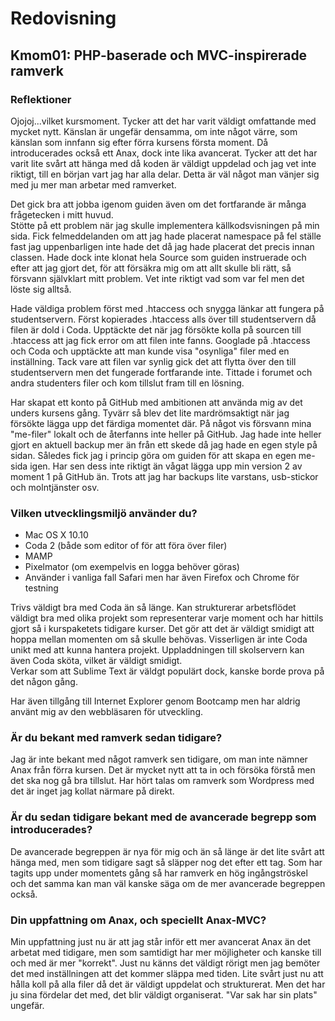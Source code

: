 Redovisning
====================================
 
Kmom01: PHP-baserade och MVC-inspirerade ramverk
------------------------------------
 
### Reflektioner
Ojojoj...vilket kursmoment. Tycker att det har varit väldigt omfattande med mycket nytt. Känslan är ungefär densamma, om inte något värre, som känslan som innfann sig efter förra kursens första moment. Då introducerades också ett Anax, dock inte lika avancerat.
Tycker att det har varit lite svårt att hänga med då koden är väldigt uppdelad och jag vet inte riktigt, till en början vart jag har alla delar. Detta är väl något man vänjer sig med ju mer man arbetar med ramverket.        

Det gick bra att jobba igenom guiden även om det fortfarande är många frågetecken i mitt huvud.   
Stötte på ett problem när jag skulle implementera källkodsvisningen på min sida. Fick felmeddelanden om att jag hade placerat namespace på fel ställe fast jag uppenbarligen inte hade det då jag hade placerat det precis innan classen. Hade dock inte klonat hela Source som guiden instruerade och efter att jag gjort det, för att försäkra mig om att allt skulle bli rätt, så försvann självklart mitt problem. Vet inte riktigt vad som var fel men det löste sig alltså.        
    
Hade väldiga problem först med .htaccess och snygga länkar att fungera på studentservern. Först kopierades .htaccess alls över till studentservern då filen är dold i Coda. Upptäckte det när jag försökte kolla på sourcen till .htaccess att jag fick error om att filen inte fanns. Googlade på .htaccess och Coda och upptäckte att man kunde visa "osynliga" filer med en inställning. Tack vare att filen var synlig gick det att flytta över den till studentservern men det fungerade fortfarande inte. Tittade i forumet och andra studenters filer och kom tillslut fram till en lösning.         

Har skapat ett konto på GitHub med ambitionen att använda mig av det unders kursens gång. Tyvärr så blev det lite mardrömsaktigt när jag försökte lägga upp det färdiga momentet där. På något vis försvann mina "me-filer" lokalt och de återfanns inte heller på GitHub. Jag hade inte heller gjort en aktuell backup mer än från ett skede då jag hade en egen style på sidan. Således fick jag i princip göra om guiden för att skapa en egen me-sida igen. Har sen dess inte riktigt än vågat lägga upp min version 2 av moment 1 på GitHub än. Trots att jag har backups lite varstans, usb-stickor och molntjänster osv.
### Vilken utvecklingsmiljö använder du?
+ Mac OS X 10.10
+ Coda 2 (både som editor of för att föra över filer)
+ MAMP
+ Pixelmator (om exempelvis en logga behöver göras)
+ Använder i vanliga fall Safari men har även Firefox och Chrome för testning

Trivs väldigt bra med Coda än så länge. Kan strukturerar arbetsflödet väldigt bra med olika projekt som representerar varje moment och har hittils gjort så i kurspaketets tidigare kurser. Det gör att det är väldigt smidigt att hoppa mellan momenten om så skulle behövas. Visserligen är inte Coda unikt med att kunna hantera projekt. Uppladdningen till skolservern kan även Coda sköta, vilket är väldigt smidigt.    
Verkar som att Sublime Text är väldgt populärt dock, kanske borde prova på det någon gång.          

Har även tillgång till Internet Explorer genom Bootcamp men har aldrig använt mig av den webbläsaren för utveckling.


### Är du bekant med ramverk sedan tidigare?
Jag är inte bekant med något ramverk sen tidigare, om man inte nämner Anax från förra kursen. Det är mycket nytt att ta in och försöka förstå men det ska nog gå bra tillslut. Har hört talas om ramverk som Wordpress med det är inget jag kollat närmare på direkt.

### Är du sedan tidigare bekant med de avancerade begrepp som introducerades?
De avancerade begreppen är nya för mig och än så länge är det lite svårt att hänga med, men som tidigare sagt så släpper nog det efter ett tag. Som har tagits upp under momentets gång så har ramverk en hög ingångströskel och det samma kan man väl kanske säga om de mer avancerade begreppen också. 

### Din uppfattning om Anax, och speciellt Anax-MVC?
Min uppfattning just nu är att jag står inför ett mer avancerat Anax än det arbetat med tidigare, men som samtidigt har mer möjligheter och kanske till och med är mer "korrekt". Just nu känns det väldigt rörigt men jag bemöter det med inställningen att det kommer släppa med tiden. Lite svårt just nu att hålla koll på alla filer då det är väldigt uppdelat och strukturerat. Men det har ju sina fördelar det med, det blir väldigt organiserat. "Var sak har sin plats" ungefär.
